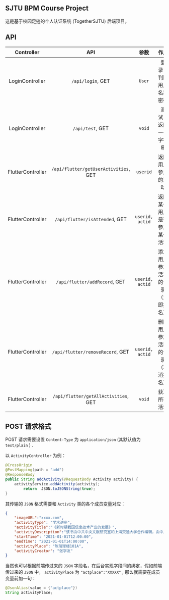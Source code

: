 ## SJTU BPM Course Project

这是基于校园足迹的个人认证系统 (TogetherSJTU) 后端项目。


## API

|    Controller     |                  API                  |      参数       |                作用                |
| :---------------: | :-----------------------------------: | :-------------: | :--------------------------------: |
|  LoginController  |           `/api/login`, GET           |     `User`      |       登录，判断用户名和密码       |
|  LoginController  |           `/api/test`, GET            |     `void`      |        测试，返回一个字符串        |
| FlutterController | `/api/flutter/getUserActivities`, GET |    `userid`     |         返回用户参加的活动         |
| FlutterController |    `/api/flutter/isAttended`, GET     | `userid, actid` |    返回某个用户是否参加某个活动    |
| FlutterController |     `/api/flutter/addRecord`, GET     | `userid, actid` | 添加用户参加活动的记录（立即报名） |
| FlutterController |   `/api/flutter/removeRecord`, GET    | `userid, actid` | 删除用户参加活动的记录（取消报名） |
| FlutterController | `/api/flutter/getAllActivities`, GET  |     `void`      |            获取所有活动            |

## POST 请求格式

POST 请求需要设置 `Content-Type` 为 `application/json` (其默认值为 `text/plain` ) .

以 `ActivityController` 为例：
```java
@CrossOrigin
@PostMapping(path = "add")
@ResponseBody
public String addActivity(@RequestBody Activity activity) {
    activityService.addActivity(activity);
        return  JSON.toJSONString(true);
}
```

其传输的 `JSON` 格式需要和 `Activity` 类的各个成员变量对应：
```json
{
    "imageURL":"xxxx.com",
    "activityType": "学术讲座",
    "activityTitle":"《新时期我国信息技术产业的发展》",
    "activityDescription":"该书由中共中央文献研究室和上海交通大学合作编辑，由中央文献出版社和上海交通大学出版社联合出版。全书收入江泽民1983年至2008年间关于信息技术产业和信息化问题的重要论文、报告、讲话、文章27篇，附录2篇，17万余字，其中许多文稿是首次公开发表。",
    "startTime": "2021-01-01T12:00:00",
    "endTime": "2021-01-01T14:00:00",
    "activityPlace": "陈瑞球楼101A",
    "activityCreator": "张学友"
}
```
当然也可以根据前端传过来的 `JSON` 字段名，在后台实现字段间的绑定，假如前端传过来的 `JSON` 中， `activityPlace` 为 `"actplace":"XXXXX"` , 那么就需要在成员变量前加一句：
```java
@JsonAlias(value = {"actplace"})
String activityPlace;
```

